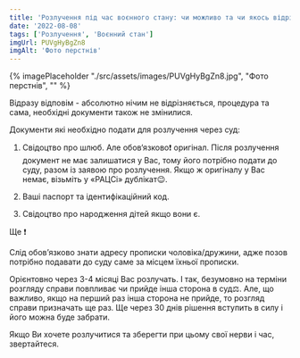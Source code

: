 ```yaml
---
title: 'Розлучення під час воєнного стану: чи можливо та чи якось відрізняється від мирного часу'
date: '2022-08-08'
tags: ['Розлучення', 'Воєнний стан']
imgUrl: PUVgHyBgZn8
imgAlt: 'Фото перстнів'
---
```


{% imagePlaceholder "./src/assets/images/PUVgHyBgZn8.jpg", "Фото перстнів", "" %}

Відразу відповім - абсолютно нічим не відрізняється, процедура та сама, необхідні документи також не змінилися.

Документи які необхідно подати для розлучення через суд:

1. Свідоцтво про шлюб. Але обов‘язково❗️ оригінал. Після розлучення документ не має залишатися у Вас, тому його потрібно подати до суду, разом із заявою про розлучення. Якщо ж оригіналу у Вас немає, візьміть у «РАЦСі» дублікат😉.

1. Ваші паспорт та ідентифікаційний код.

1. Свідоцтво про народження дітей якщо вони є.

Ще ❗️

Слід обов’язково знати адресу прописки чоловіка/дружини, адже позов потрібно подавати до суду саме за місцем їхньої прописки.

Орієнтовно через 3-4 місяці Вас розлучать. І так, безумовно на терміни розгляду справи повпливає чи прийде інша сторона в суд⚖️. Але, що важливо, якщо на перший раз інша сторона не прийде, то розгляд справи призначать ще раз. Ще через 30 днів рішення вступить в силу і його можна буде забрати.

Якщо Ви хочете розлучитися та зберегти при цьому свої нерви і час, звертайтеся.
